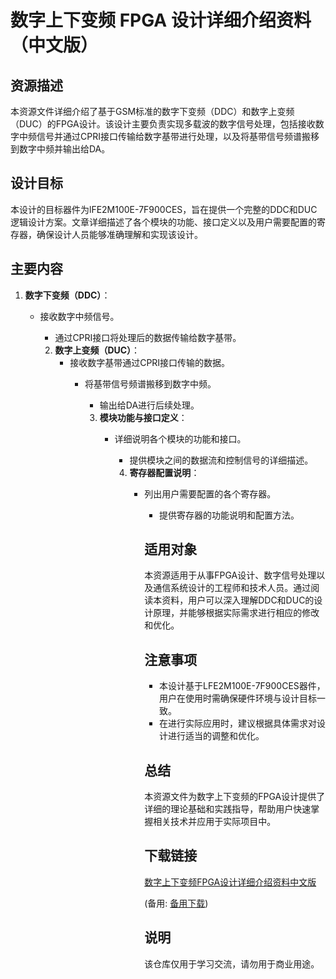 # 数字上下变频 FPGA 设计详细介绍资料（中文版）

## 资源描述

本资源文件详细介绍了基于GSM标准的数字下变频（DDC）和数字上变频（DUC）的FPGA设计。该设计主要负责实现多载波的数字信号处理，包括接收数字中频信号并通过CPRI接口传输给数字基带进行处理，以及将基带信号频谱搬移到数字中频并输出给DA。

## 设计目标

本设计的目标器件为lFE2M100E-7F900CES，旨在提供一个完整的DDC和DUC逻辑设计方案。文章详细描述了各个模块的功能、接口定义以及用户需要配置的寄存器，确保设计人员能够准确理解和实现该设计。

## 主要内容

1. **数字下变频（DDC）**：
   - 接收数字中频信号。
      - 通过CPRI接口将处理后的数据传输给数字基带。

      2. **数字上变频（DUC）**：
         - 接收数字基带通过CPRI接口传输的数据。
            - 将基带信号频谱搬移到数字中频。
               - 输出给DA进行后续处理。

               3. **模块功能与接口定义**：
                  - 详细说明各个模块的功能和接口。
                     - 提供模块之间的数据流和控制信号的详细描述。

                     4. **寄存器配置说明**：
                        - 列出用户需要配置的各个寄存器。
                           - 提供寄存器的功能说明和配置方法。

                           ## 适用对象

                           本资源适用于从事FPGA设计、数字信号处理以及通信系统设计的工程师和技术人员。通过阅读本资料，用户可以深入理解DDC和DUC的设计原理，并能够根据实际需求进行相应的修改和优化。

                           ## 注意事项

                           - 本设计基于LFE2M100E-7F900CES器件，用户在使用时需确保硬件环境与设计目标一致。
                           - 在进行实际应用时，建议根据具体需求对设计进行适当的调整和优化。

                           ## 总结

                           本资源文件为数字上下变频的FPGA设计提供了详细的理论基础和实践指导，帮助用户快速掌握相关技术并应用于实际项目中。

                           ## 下载链接
                           [数字上下变频FPGA设计详细介绍资料中文版](https://pan.quark.cn/s/c5903ccc152e) 

                           (备用: [备用下载](https://pan.baidu.com/s/1nynR_ER_PKKT3QMjc5h3dQ?pwd=1234))

                           ## 说明

                           该仓库仅用于学习交流，请勿用于商业用途。
